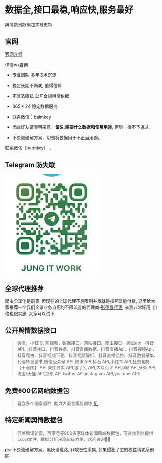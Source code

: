 # 数据全,接口最稳,响应快,服务最好

舆情数据数据包实时更新

## 官网

[官网介绍](https://api.ai6u.com/) 

详情wx咨询 

* 专业团队 多年技术沉淀

* 稳定长期不断联, 值得信赖

* 不涉及隐私 公开合规舆情数据

* 365 * 24 稳定数据服务
 
* 联系微信：batmkey

* 添加好友请表明来意，**备注:需要什么数据和使用用途**, 否则一律不予通过.

* 不交流破解方案，切勿将数据用于不正当用途。


联系微信（batmkey） 、

## Telegram 防失联

![tele](./tele.png) 


## 全球代理推荐

爬虫全球化是前景, 但现在的全球代理不是限制并发就是按照流量付费, 这里给大家推荐一个我们全球业务自用的不限流量的代理商-[彭德曼代理](https://pendleman.tech), 亲测非常好用, 价格也很实惠, 大家可以试下.

## 公开舆情数据接口

> 微信，小红书, 短视频，数据接口，网站接口，爬虫接口，爬虫api，抖音API、抖音接口、抖音数据、抖音直播数据、抖音直播Api、抖音视频Api、抖音爬虫、抖音视频下载、抖音视频解析、抖音直播监控、抖音数据采集、 代理转发请求,微信公众号 API,微博 API,抖音 API,小红书 API,社交电商-【十荟团】 API,美团外卖 API,饿了么 API,大众点评 API,b站 API,头条 API,淘宝/天猫 API,京东 API,twitter API,instagram API,youtube API.

## 免费600亿网站数据包

> 蕴含多个国家语种, 助力大语言模型训练 [见](https://commoncrawl.org/)

## 特定新闻舆情数据包

> 涵盖腾讯新闻，百家号等800多家媒体新闻网站数据包，可直接到处提供Excel文件，数据分析用途超级方便，欢迎咨询👏🏻


ps: 不交流破解方案，黑灰请绕路, 非攻击性采集, 如果侵犯了您的权益请联系删除.
